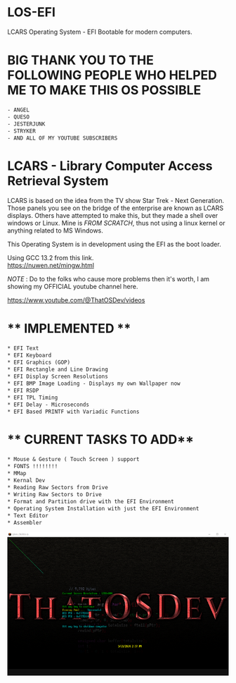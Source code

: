 # LOS-EFI
LCARS Operating System - EFI Bootable for modern computers.  
  
# BIG THANK YOU TO THE FOLLOWING PEOPLE WHO HELPED ME TO MAKE THIS OS POSSIBLE
	- ANGEL  
	- QUESO  
	- JESTERJUNK  
	- STRYKER  
	- AND ALL OF MY YOUTUBE SUBSCRIBERS  
  
# **LCARS - Library Computer Access Retrieval System**  
  
LCARS is based on the idea from the TV show Star Trek - Next Generation. Those panels you see on the bridge of the enterprise are known as LCARS displays. Others have attempted to make this, but they made a shell over windows or Linux. Mine is *FROM SCRATCH*, thus not using a linux kernel or anything related to MS Windows.  
  
This Operating System is in development using the EFI as the boot loader.  
  
Using GCC 13.2 from this link.  
https://nuwen.net/mingw.html  
  
*NOTE* : Do to the folks who cause more problems then it's worth, I am showing my OFFICIAL youtube channel here.  
  
https://www.youtube.com/@ThatOSDev/videos  


# ** IMPLEMENTED **  

	* EFI Text
	* EFI Keyboard
	* EFI Graphics (GOP)
	* EFI Rectangle and Line Drawing
	* EFI Display Screen Resolutions
	* EFI BMP Image Loading - Displays my own Wallpaper now
	* EFI RSDP
	* EFI TPL Timing
	* EFI Delay - Microseconds
	* EFI Based PRINTF with Variadic Functions

# ** CURRENT TASKS TO ADD**  

	* Mouse & Gesture ( Touch Screen ) support
	* FONTS !!!!!!!!
	* MMap
	* Kernal Dev
	* Reading Raw Sectors from Drive  
	* Writing Raw Sectors to Drive  
	* Format and Partition drive with the EFI Environment  
	* Operating System Installation with just the EFI Environment  
	* Text Editor  
	* Assembler  

![Current Progress](progress.png)  
